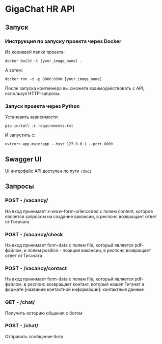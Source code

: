 # GigaChat HR API

## Запуск

### Инструкция по запуску проекта через Docker

Из корневой папки проекта:
```shell
docker build -t [your_image_name] .
```
А затем:
```shell
docker run -d -p 8000:8000 [your_image_name]
```

После запуска контейнера вы сможете взаимодействовать с API, используя HTTP-запросы.

### Запуск проекта через Python
Установить зависимости:
```shell
pip install -r requirements.txt
```

И запустить с:
```shell
uvicorn app.main:app --host 127.0.0.1 --port 8000
```

## Swagger UI 

UI интерфейс API доступен по пути `/docs`

## Запросы

### POST - /vacancy/
На вход принимает x-www-form-urlencoded с полем content, которое является запросом на создание вакансии, в респонс возвращает ответ от Гигачата

### POST - /vacancy/check
На вход принимает form-data с полем file, который является pdf-файлом, и полем position - позиция вакансии, в респонс возвращает ответ от Гигачата

### POST - /vacancy/contact
На вход принимает form-data с полем file, который является pdf-файлом, в респонс возвращает контакт, который нашёл Гигачат в формате [название контактной информации]: контактные данные

### GET - /chat/
Получить историю общения с ботом


### POST - /chat/
Отправить сообщение боту
